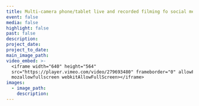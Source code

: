 ```yaml
---
title: Multi-camera phone/tablet live and recorded filming fo social media
event: false
media: false
highlight: false
past: false
description:
project_date:
project_to_date:
main_image_path:
video_embed: >-
  <iframe width="640" height="564"
  src="https://player.vimeo.com/video/279693480" frameborder="0" allowFullScreen
  mozallowfullscreen webkitAllowFullScreen></iframe>
images:
  - image_path:
    description:
---
```


